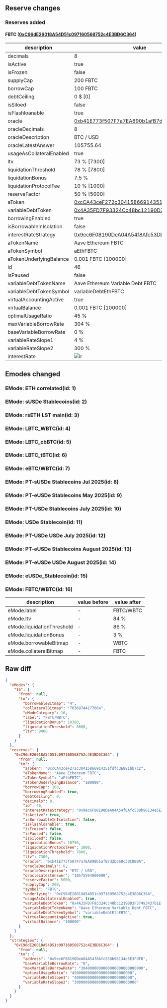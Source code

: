 ## Reserve changes

### Reserves added

#### FBTC ([0xC96dE26018A54D51c097160568752c4E3BD6C364](https://etherscan.io/address/0xC96dE26018A54D51c097160568752c4E3BD6C364))

| description | value |
| --- | --- |
| decimals | 8 |
| isActive | true |
| isFrozen | false |
| supplyCap | 200 FBTC |
| borrowCap | 100 FBTC |
| debtCeiling | 0 $ [0] |
| isSiloed | false |
| isFlashloanable | true |
| oracle | [0xb41E773f507F7a7EA890b1afB7d2b660c30C8B0A](https://etherscan.io/address/0xb41E773f507F7a7EA890b1afB7d2b660c30C8B0A) |
| oracleDecimals | 8 |
| oracleDescription | BTC / USD |
| oracleLatestAnswer | 105755.64 |
| usageAsCollateralEnabled | true |
| ltv | 73 % [7300] |
| liquidationThreshold | 78 % [7800] |
| liquidationBonus | 7.5 % |
| liquidationProtocolFee | 10 % [1000] |
| reserveFactor | 50 % [5000] |
| aToken | [0xcCA43ceF272c30415866914351fdfc3E881bb7c2](https://etherscan.io/address/0xcCA43ceF272c30415866914351fdfc3E881bb7c2) |
| variableDebtToken | [0x4A35FD7F93324Cc48bc12190D3F37493437b1Eff](https://etherscan.io/address/0x4A35FD7F93324Cc48bc12190D3F37493437b1Eff) |
| borrowingEnabled | true |
| isBorrowableInIsolation | false |
| interestRateStrategy | [0x9ec6F08190DeA04A54f8Afc53Db96134e5E3FdFB](https://etherscan.io/address/0x9ec6F08190DeA04A54f8Afc53Db96134e5E3FdFB) |
| aTokenName | Aave Ethereum FBTC |
| aTokenSymbol | aEthFBTC |
| aTokenUnderlyingBalance | 0.001 FBTC [100000] |
| id | 46 |
| isPaused | false |
| variableDebtTokenName | Aave Ethereum Variable Debt FBTC |
| variableDebtTokenSymbol | variableDebtEthFBTC |
| virtualAccountingActive | true |
| virtualBalance | 0.001 FBTC [100000] |
| optimalUsageRatio | 45 % |
| maxVariableBorrowRate | 304 % |
| baseVariableBorrowRate | 0 % |
| variableRateSlope1 | 4 % |
| variableRateSlope2 | 300 % |
| interestRate | ![ir](https://dash.onaave.com/api/static?variableRateSlope1=40000000000000000000000000&variableRateSlope2=3000000000000000000000000000&optimalUsageRatio=450000000000000000000000000&baseVariableBorrowRate=0&maxVariableBorrowRate=3040000000000000000000000000) |


## Emodes changed

### EMode: ETH correlated(id: 1)



### EMode: sUSDe Stablecoins(id: 2)



### EMode: rsETH LST main(id: 3)



### EMode: LBTC_WBTC(id: 4)



### EMode: LBTC_cbBTC(id: 5)



### EMode: LBTC_tBTC(id: 6)



### EMode: eBTC/WBTC(id: 7)



### EMode: PT-sUSDe Stablecoins Jul 2025(id: 8)



### EMode: PT-eUSDe Stablecoins May 2025(id: 9)



### EMode: PT-USDe Stablecoins July 2025(id: 10)



### EMode: USDe Stablecoin(id: 11)



### EMode: PT-USDe USDe July 2025(id: 12)



### EMode: PT-eUSDe Stablecoins August 2025(id: 13)



### EMode: PT-eUSDe USDe August 2025(id: 14)



### EMode: eUSDe_Stablecoin(id: 15)



### EMode: FBTC/WBTC(id: 16)

| description | value before | value after |
| --- | --- | --- |
| eMode.label | - | FBTC/WBTC |
| eMode.ltv | - | 84 % |
| eMode.liquidationThreshold | - | 86 % |
| eMode.liquidationBonus | - | 3 % |
| eMode.borrowableBitmap | - | WBTC |
| eMode.collateralBitmap | - | FBTC |


## Raw diff

```json
{
  "eModes": {
    "16": {
      "from": null,
      "to": {
        "borrowableBitmap": "4",
        "collateralBitmap": "70368744177664",
        "eModeCategory": 16,
        "label": "FBTC/WBTC",
        "liquidationBonus": 10300,
        "liquidationThreshold": 8600,
        "ltv": 8400
      }
    }
  },
  "reserves": {
    "0xC96dE26018A54D51c097160568752c4E3BD6C364": {
      "from": null,
      "to": {
        "aToken": "0xcCA43ceF272c30415866914351fdfc3E881bb7c2",
        "aTokenName": "Aave Ethereum FBTC",
        "aTokenSymbol": "aEthFBTC",
        "aTokenUnderlyingBalance": "100000",
        "borrowCap": 100,
        "borrowingEnabled": true,
        "debtCeiling": 0,
        "decimals": 8,
        "id": 46,
        "interestRateStrategy": "0x9ec6F08190DeA04A54f8Afc53Db96134e5E3FdFB",
        "isActive": true,
        "isBorrowableInIsolation": false,
        "isFlashloanable": true,
        "isFrozen": false,
        "isPaused": false,
        "isSiloed": false,
        "liquidationBonus": 10750,
        "liquidationProtocolFee": 1000,
        "liquidationThreshold": 7800,
        "ltv": 7300,
        "oracle": "0xb41E773f507F7a7EA890b1afB7d2b660c30C8B0A",
        "oracleDecimals": 8,
        "oracleDescription": "BTC / USD",
        "oracleLatestAnswer": "10575564000000",
        "reserveFactor": 5000,
        "supplyCap": 200,
        "symbol": "FBTC",
        "underlying": "0xC96dE26018A54D51c097160568752c4E3BD6C364",
        "usageAsCollateralEnabled": true,
        "variableDebtToken": "0x4A35FD7F93324Cc48bc12190D3F37493437b1Eff",
        "variableDebtTokenName": "Aave Ethereum Variable Debt FBTC",
        "variableDebtTokenSymbol": "variableDebtEthFBTC",
        "virtualAccountingActive": true,
        "virtualBalance": "100000"
      }
    }
  },
  "strategies": {
    "0xC96dE26018A54D51c097160568752c4E3BD6C364": {
      "from": null,
      "to": {
        "address": "0x9ec6F08190DeA04A54f8Afc53Db96134e5E3FdFB",
        "baseVariableBorrowRate": "0",
        "maxVariableBorrowRate": "3040000000000000000000000000",
        "optimalUsageRatio": "450000000000000000000000000",
        "variableRateSlope1": "40000000000000000000000000",
        "variableRateSlope2": "3000000000000000000000000000"
      }
    }
  }
}
```